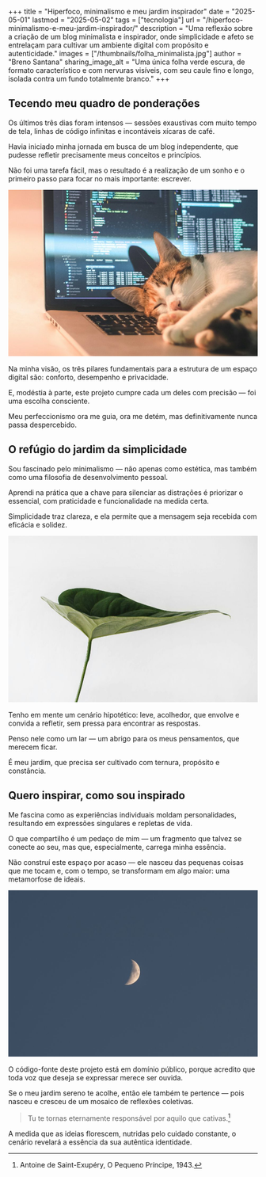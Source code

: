 +++
title = "Hiperfoco, minimalismo e meu jardim inspirador"
date = "2025-05-01"
lastmod = "2025-05-02"
tags = ["tecnologia"]
url = "/hiperfoco-minimalismo-e-meu-jardim-inspirador/"
description = "Uma reflexão sobre a criação de um blog minimalista e inspirador, onde simplicidade e afeto se entrelaçam para cultivar um ambiente digital com propósito e autenticidade."
images = ["/thumbnails/folha_minimalista.jpg"]
author = "Breno Santana"
sharing_image_alt = "Uma única folha verde escura, de formato característico e com nervuras visíveis, com seu caule fino e longo, isolada contra um fundo totalmente branco."
+++

## Tecendo meu quadro de ponderações

Os últimos três dias foram intensos — sessões exaustivas com muito tempo de tela, linhas de código infinitas e incontáveis xícaras de café.

Havia iniciado minha jornada em busca de um blog independente, que pudesse refletir precisamente meus conceitos e princípios.

Não foi uma tarefa fácil, mas o resultado é a realização de um sonho e o primeiro passo para focar no mais importante: escrever.

![Um gato branco e malhado dorme tranquilamente com a cabeça e as patas sobre o teclado de um notebook prateado. Ao fundo, a tela iluminada do notebook exibe linhas de código de programação.](gatinho_programador.jpg "Reprodução: Tai Bui")

Na minha visão, os três pilares fundamentais para a estrutura de um espaço digital são: conforto, desempenho e privacidade.

E, modéstia à parte, este projeto cumpre cada um deles com precisão —  foi uma escolha consciente.

Meu perfeccionismo ora me guia, ora me detém, mas definitivamente nunca passa despercebido.

## O refúgio do jardim da simplicidade

Sou fascinado pelo minimalismo — não apenas como estética, mas também como uma filosofia de desenvolvimento pessoal.

Aprendi na prática que a chave para silenciar as distrações é priorizar o essencial, com praticidade e funcionalidade na medida certa.

Simplicidade traz clareza, e ela permite que a mensagem seja recebida com eficácia e solidez.

![Uma única folha verde escura, de formato característico e com nervuras visíveis, com seu caule fino e longo, isolada contra um fundo totalmente branco.](folha_minimalista.jpg "Reprodução: Sarah Dorweiler")

Tenho em mente um cenário hipotético: leve, acolhedor, que envolve e convida a refletir, sem pressa para encontrar as respostas.

Penso nele como um lar — um abrigo para os meus pensamentos, que merecem ficar.

É meu jardim, que precisa ser cultivado com ternura, propósito e constância.

## Quero inspirar, como sou inspirado 

Me fascina como as experiências individuais moldam personalidades, resultando em expressões singulares e repletas de vida.

O que compartilho é um pedaço de mim — um fragmento que talvez se conecte ao seu, mas que, especialmente, carrega minha essência.

Não construí este espaço por acaso — ele nasceu das pequenas coisas que me tocam e, com o tempo, se transformam em algo maior: uma metamorfose de ideais.

![Lua crescente fina e brilhante, posicionada ligeiramente à direita do centro, num céu noturno azul-escuro e sem estrelas, com a sua forma completa subtilmente visível.](lua_minimalista.jpg "Reprodução: James Eades")

O código-fonte deste projeto está em domínio público, porque acredito que toda voz que deseja se expressar merece ser ouvida.

Se o meu jardim sereno te acolhe, então ele também te pertence — pois nasceu e cresceu de um mosaico de reflexões coletivas.

> Tu te tornas eternamente responsável por aquilo que cativas.[^1]

A medida que as ideias florescem, nutridas pelo cuidado constante, o cenário revelará a essência da sua autêntica identidade.

[^1]: Antoine de Saint-Exupéry, O Pequeno Príncipe, 1943.